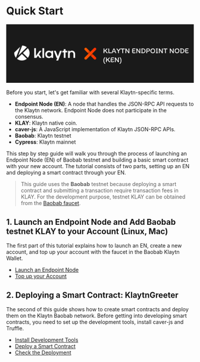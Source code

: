 # Quick Start <a id="quick-start"></a>

![](../images/klaytnXken.png)

Before you start, let's get familiar with several Klaytn-specific terms.

- **Endpoint Node (EN)**: A node that handles the JSON-RPC API requests to the Klaytn network. Endpoint Node does not participate in the consensus.
- **KLAY**: Klaytn native coin.
- **caver-js**: A JavaScript implementation of Klaytn JSON-RPC APIs.
- **Baobab**: Klaytn testnet
- **Cypress**: Klaytn mainnet

This step by step guide will walk you through the process of launching an Endpoint Node (EN) of Baobab testnet and building a basic smart contract with your new account. The tutorial consists of two parts, setting up an EN and deploying a smart contract through your EN.

> This guide uses the **Baobab** testnet because deploying a smart contract and submitting a transaction require transaction fees in KLAY. For the development purpose, testnet KLAY can be obtained from the [Baobab faucet](https://baobab.wallet.klaytn.foundation/faucet).

## 1. Launch an Endpoint Node and Add Baobab testnet KLAY to your Account (Linux, Mac) <a id="1-launch-an-endpoint-node-and-add-baobab-testnet-klay-to-your-account-linux-mac"></a>

The first part of this tutorial explains how to launch an EN, create a new account, and top up your account with the faucet in the Baobab Klaytn Wallet.

- [Launch an Endpoint Node](launch-an-en.md)
- [Top up your Account](top-up-your-account.md)

## 2. Deploying a Smart Contract: KlaytnGreeter <a id="2-deploying-a-smart-contract-klaytngreeter"></a>

The second of this guide shows how to create smart contracts and deploy them on the Klaytn Baobab network. Before getting into developing smart contracts, you need to set up the development tools, install caver-js and Truffle.

- [Install Development Tools](install-development-tools.md)
- [Deploy a Smart Contract](deploy-a-smart-contract.md)
- [Check the Deployment](check-the-deployment.md)
